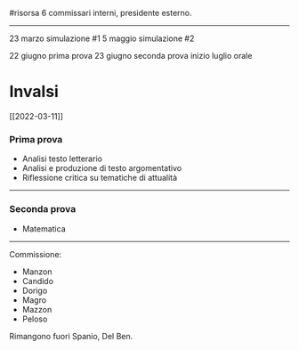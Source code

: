 #risorsa 
6 commissari interni, presidente esterno. 
___
23 marzo simulazione #1
5 maggio simulazione #2

22 giugno prima prova 
23 giugno seconda prova 
inizio luglio orale

# Invalsi
[[2022-03-11]]

### Prima prova
- Analisi testo letterario 
- Analisi e produzione di testo argomentativo 
- Riflessione critica su tematiche di attualità
___
### Seconda prova
- Matematica 


---

Commissione: 
- Manzon
- Candido
- Dorigo
- Magro
- Mazzon
- Peloso

Rimangono fuori Spanio, Del Ben. 


